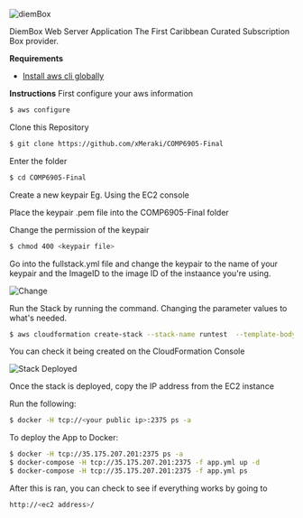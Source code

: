 ![diemBox](https://github.com/xMeraki/COMP6905-Final/blob/master/screenshots/Picture1.jpg)

DiemBox Web Server Application
The First Caribbean Curated Subscription Box provider.

**Requirements**
- [Install aws cli globally](https://docs.aws.amazon.com/cli/latest/userguide/cli-chap-install.html)



**Instructions**
First configure your aws information
```Bash
$ aws configure
```

Clone this Repository

```Bash
$ git clone https://github.com/xMeraki/COMP6905-Final
```

Enter the folder
```Bash
$ cd COMP6905-Final
```

Create a new keypair Eg. Using the EC2 console

Place the keypair .pem file into the COMP6905-Final folder

Change the permission of the keypair
```Bash
$ chmod 400 <keypair file>
```

Go into the fullstack.yml file and change the keypair to the name of your keypair and the ImageID to the image ID of the instaance you're using.

![Change](https://github.com/xMeraki/COMP6905-Final/blob/master/screenshots/change.jpg)



Run the Stack by running the command. Changing the parameter values to what's needed.
```Bash
$ aws cloudformation create-stack --stack-name runtest  --template-body file://$PWD/fullstack.yml --parameters ParameterKey=NumberOfAZs,ParameterValue=2 ParameterKey=MonoDBAdminPassword,ParameterValue="12345678"  ParameterKey=KeyPairName,ParameterValue=g4key.pem ParameterKey=AvailabilityZones,ParameterValue=us-east-1a ParameterKey=AvailabilityZones,ParameterValue=us-east1b ParameterKey=RemoteAccessCIDR,ParameterValue=0.0.0.0/0

```
You can check it being created on the CloudFormation Console

![Stack Deployed](https://github.com/xMeraki/COMP6905-Final/blob/master/screenshots/stackdeployed.jpeg)

Once the stack is deployed, copy the IP address from the EC2 instance 

Run the following:
```Bash
$ docker -H tcp://<your public ip>:2375 ps -a
```

To deploy the App to Docker:
```Bash
$ docker -H tcp://35.175.207.201:2375 ps -a
$ docker-compose -H tcp://35.175.207.201:2375 -f app.yml up -d
$ docker-compose -H tcp://35.175.207.201:2375 -f app.yml ps

```

After this is ran, you can check to see if everything works by going to
```Bash
http://<ec2 address>/
```


